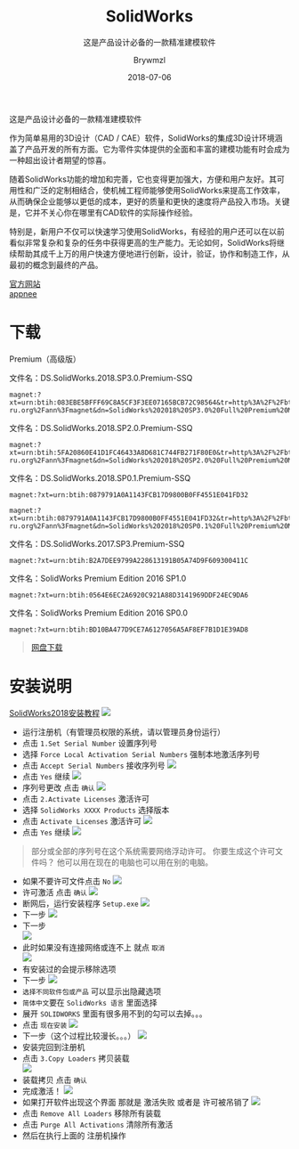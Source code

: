 ﻿---
layout:     post
title:      SolidWorks
subtitle:   这是产品设计必备的一款精准建模软件
date:       2018-07-06
author:     Brywmzl
header-img: img/SolidWorks/bg.jpg
catalog: true
tags: [SolidWorks]
categories: [三维建模]

---
这是产品设计必备的一款精准建模软件

<!--more-->

作为简单易用的3D设计（CAD / CAE）软件，SolidWorks的集成3D设计环境涵盖了产品开发的所有方面。它为零件实体提供的全面和丰富的建模功能有时会成为一种超出设计者期望的惊喜。

随着SolidWorks功能的增加和完善，它也变得更加强大，方便和用户友好。其可用性和广泛的定制相结合，使机械工程师能够使用SolidWorks来提高工作效率，从而确保企业能够以更低的成本，更好的质量和更快的速度将产品投入市场。关键是，它并不关心你在哪里有CAD软件的实际操作经验。

特别是，新用户不仅可以快速学习使用SolidWorks，有经验的用户还可以在以前看似非常复杂和复杂的任务中获得更高的生产能力。无论如何，SolidWorks将继续帮助其成千上万的用户快速方便地进行创新，设计，验证，协作和制造工作，从最初的概念到最终的产品。

[官方网站](http://www.solidworks.com.cn/)  
[appnee](http://appnee.com/solidworks/)  

# 下载
Premium（高级版）


文件名：DS.SolidWorks.2018.SP3.0.Premium-SSQ

```
magnet:?xt=urn:btih:083EBE5BFFF69C8A5CF3F3EE07165BCB72C98564&tr=http%3A%2F%2Fbt2.t-ru.org%2Fann%3Fmagnet&dn=SolidWorks%202018%20SP3.0%20Full%20Premium%20Multilanguage%20Integrated%20x64%20%5B2018%2C%20MULTILANG%20%2BRUS%5D
```
文件名：DS.SolidWorks.2018.SP2.0.Premium-SSQ
```
magnet:?xt=urn:btih:5FA20860E41D1FC46433A8D681C744FB271F80E0&tr=http%3A%2F%2Fbt3.t-ru.org%2Fann%3Fmagnet&dn=SolidWorks%202018%20SP2.0%20Full%20Premium%20Multilanguage%20Integrated%20x64%20%5B2018%2C%20MULTILANG%20%2BRUS%5D
```
文件名：DS.SolidWorks.2018.SP0.1.Premium-SSQ
```
magnet:?xt=urn:btih:0879791A0A1143FCB17D9800B0FF4551E041FD32
```
```
magnet:?xt=urn:btih:0879791A0A1143FCB17D9800B0FF4551E041FD32&tr=http%3A%2F%2Fbt4.t-ru.org%2Fann%3Fmagnet&dn=SolidWorks%202018%20SP0.1%20Full%20Premium%20Multilanguage%20Integrated%20x64%20%5B2017%2C%20MULTILANG%20%2BRUS%5D
```
文件名：DS.SolidWorks.2017.SP3.Premium-SSQ
```
magnet:?xt=urn:btih:B2A7DEE9799A228613191B05A74D9F609300411C
```
文件名：SolidWorks Premium Edition 2016 SP1.0
```
magnet:?xt=urn:btih:0564E6EC2A6920C921A88D3141969DDF24EC9DA6
```
文件名：SolidWorks Premium Edition 2016 SP0.0
```
magnet:?xt=urn:btih:BD10BA477D9CE7A6127056A5AF8EF7B1D1E39AD8
```  
> [网盘下载](https://pan.baidu.com/s/1slvAamD)  

# 安装说明
[SolidWorks2018安装教程](http://jingyan.baidu.com/article/2fb0ba40f9350400f2ec5f2a.html?allowHTTP=1)
![](/img/SolidWorks/1.png)
* 运行注册机（有管理员权限的系统，请以管理员身份运行）
* 点击 `1.Set Serial Number` 设置序列号
* 选择 `Force Local Activation Serial Numbers` 强制本地激活序列号
* 点击 `Accept Serial Numbers` 接收序列号
![](/img/SolidWorks/2.png)
* 点击 `Yes` 继续
![](/img/SolidWorks/3.png)
* 序列号更改 点击 `确认` 
![](/img/SolidWorks/4.png)
* 点击 `2.Activate Licenses` 激活许可
* 选择 `SolidWorks XXXX Products` 选择版本
* 点击 `Activate Licenses` 激活许可
![](/img/SolidWorks/5.png)
* 点击 `Yes` 继续
![](/img/SolidWorks/6.png)
> 部分或全部的序列号在这个系统需要网络浮动许可。
> 你要生成这个许可文件吗？
> 他可以用在现在的电脑也可以用在别的电脑。
* 如果不要许可文件点击 `No`
![](/img/SolidWorks/7.png)
* 许可激活 点击 `确认`
![](/img/SolidWorks/8.png)
* 断网后，运行安装程序 `Setup.exe`
![](/img/SolidWorks/9.png)
* 下一步
![](/img/SolidWorks/10.png) 
* 下一步  
![](/img/SolidWorks/11.png) 
* 此时如果没有连接网络或连不上 就点 `取消`  
![](/img/SolidWorks/12.png)
* 有安装过的会提示移除选项
* 下一步
![](/img/SolidWorks/13.png)
* `选择不同软件包或产品` 可以显示出隐藏选项
* `简体中文`要在 `SolidWorks 语言` 里面选择
* 展开 `SOLIDWORKS`   里面有很多用不到的勾可以去掉。。。
* 点击 `现在安装`
![](/img/SolidWorks/14.png)
* 下一步（这个过程比较漫长。。。）
![](/img/SolidWorks/15.png)
* 安装完回到注册机  
* 点击 `3.Copy Loaders` 拷贝装载  
![](/img/SolidWorks/16.png)
* 装载拷贝 点击 `确认`
* 完成激活！
![](/img/SolidWorks/17.png)
* 如果打开软件出现这个界面 那就是 激活失败 或者是 许可被吊销了
![](/img/SolidWorks/18.png)
* 点击 `Remove All Loaders` 移除所有装载
* 点击 `Purge All Activations` 清除所有激活
* 然后在执行上面的 注册机操作
